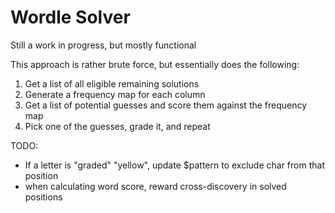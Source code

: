 # Wordle Solver

Still a work in progress, but mostly functional

This approach is rather brute force, but essentially does the following:

1) Get a list of all eligible remaining solutions
2) Generate a frequency map for each column
3) Get a list of potential guesses and score them against the frequency map
4) Pick one of the guesses, grade it, and repeat





TODO:
- If a letter is "graded" "yellow", update $pattern to exclude char from that position
- when calculating word score, reward cross-discovery in solved positions